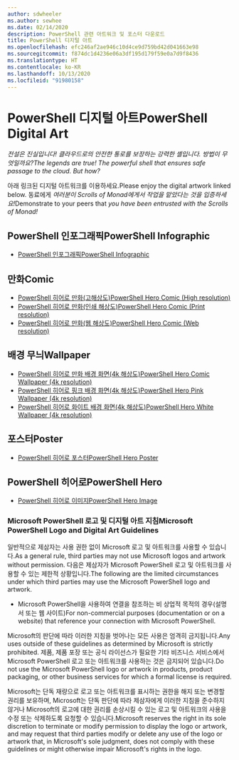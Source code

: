 ```yaml
---
author: sdwheeler
ms.author: sewhee
ms.date: 02/14/2020
description: PowerShell 관련 아트워크 및 포스터 다운로드
title: PowerShell 디지털 아트
ms.openlocfilehash: efc246af2ae946c10d4ce9d759bd42d041663e98
ms.sourcegitcommit: f874dc1d4236e06a3df195d179f59e0a7d9f8436
ms.translationtype: HT
ms.contentlocale: ko-KR
ms.lasthandoff: 10/13/2020
ms.locfileid: "91980158"
---
```

# <a name="powershell-digital-art"></a><span data-ttu-id="1fafd-103">PowerShell 디지털 아트</span><span class="sxs-lookup"><span data-stu-id="1fafd-103">PowerShell Digital Art</span></span>

<span data-ttu-id="1fafd-104">*전설은 진실입니다! 클라우드로의 안전한 통로를 보장하는 강력한 셸입니다. 방법이 무엇일까요?*</span><span class="sxs-lookup"><span data-stu-id="1fafd-104">*The legends are true! The powerful shell that ensures safe passage to the cloud. But how?*</span></span>

<span data-ttu-id="1fafd-105">아래 링크된 디지털 아트워크를 이용하세요.</span><span class="sxs-lookup"><span data-stu-id="1fafd-105">Please enjoy the digital artwork linked below.</span></span> <span data-ttu-id="1fafd-106">동료에게 *여러분이 Scrolls of Monad에게서 작업을 맡았다는 것을 입증하세요!*</span><span class="sxs-lookup"><span data-stu-id="1fafd-106">Demonstrate to your peers that *you have been entrusted with the Scrolls of Monad!*</span></span>

## <a name="powershell-infographic"></a><span data-ttu-id="1fafd-107">PowerShell 인포그래픽</span><span class="sxs-lookup"><span data-stu-id="1fafd-107">PowerShell Infographic</span></span>

- [<span data-ttu-id="1fafd-108">PowerShell 인포그래픽</span><span class="sxs-lookup"><span data-stu-id="1fafd-108">PowerShell Infographic</span></span>](https://github.com/MicrosoftDocs/PowerShell-Docs/blob/staging/assets/PowerShell_7_Infographic.pdf)

## <a name="comic"></a><span data-ttu-id="1fafd-109">만화</span><span class="sxs-lookup"><span data-stu-id="1fafd-109">Comic</span></span>

- [<span data-ttu-id="1fafd-110">PowerShell 히어로 만화(고해상도)</span><span class="sxs-lookup"><span data-stu-id="1fafd-110">PowerShell Hero Comic (High resolution)</span></span>](https://aka.ms/powershellherocomic_highres)
- [<span data-ttu-id="1fafd-111">PowerShell 히어로 만화(인쇄 해상도)</span><span class="sxs-lookup"><span data-stu-id="1fafd-111">PowerShell Hero Comic (Print resolution)</span></span>](https://aka.ms/powershellherocomic_print)
- [<span data-ttu-id="1fafd-112">PowerShell 히어로 만화(웹 해상도)</span><span class="sxs-lookup"><span data-stu-id="1fafd-112">PowerShell Hero Comic (Web resolution)</span></span>](https://aka.ms/powershellherocomic_web)

## <a name="wallpaper"></a><span data-ttu-id="1fafd-113">배경 무늬</span><span class="sxs-lookup"><span data-stu-id="1fafd-113">Wallpaper</span></span>

- [<span data-ttu-id="1fafd-114">PowerShell 히어로 만화 배경 화면(4k 해상도)</span><span class="sxs-lookup"><span data-stu-id="1fafd-114">PowerShell Hero Comic Wallpaper (4k resolution)</span></span>](https://aka.ms/powershellherowallpaper)
- [<span data-ttu-id="1fafd-115">PowerShell 히어로 핑크 배경 화면(4k 해상도)</span><span class="sxs-lookup"><span data-stu-id="1fafd-115">PowerShell Hero Pink Wallpaper (4k resolution)</span></span>](https://aka.ms/powershellherowallpaper1)
- [<span data-ttu-id="1fafd-116">PowerShell 히어로 화이트 배경 화면(4k 해상도)</span><span class="sxs-lookup"><span data-stu-id="1fafd-116">PowerShell Hero White Wallpaper (4k resolution)</span></span>](https://aka.ms/powershellherowallpaper2)

## <a name="poster"></a><span data-ttu-id="1fafd-117">포스터</span><span class="sxs-lookup"><span data-stu-id="1fafd-117">Poster</span></span>

- [<span data-ttu-id="1fafd-118">PowerShell 히어로 포스터</span><span class="sxs-lookup"><span data-stu-id="1fafd-118">PowerShell Hero Poster</span></span>](https://aka.ms/powershellheroposter)

## <a name="powershell-hero"></a><span data-ttu-id="1fafd-119">PowerShell 히어로</span><span class="sxs-lookup"><span data-stu-id="1fafd-119">PowerShell Hero</span></span>

- [<span data-ttu-id="1fafd-120">PowerShell 히어로 이미지</span><span class="sxs-lookup"><span data-stu-id="1fafd-120">PowerShell Hero Image</span></span>](https://aka.ms/powershellhero)

### <a name="microsoft-powershell-logo-and-digital-art-guidelines"></a><span data-ttu-id="1fafd-121">Microsoft PowerShell 로고 및 디지털 아트 지침</span><span class="sxs-lookup"><span data-stu-id="1fafd-121">Microsoft PowerShell Logo and Digital Art Guidelines</span></span>

<span data-ttu-id="1fafd-122">일반적으로 제삼자는 사용 권한 없이 Microsoft 로고 및 아트워크를 사용할 수 있습니다.</span><span class="sxs-lookup"><span data-stu-id="1fafd-122">As a general rule, third parties may not use Microsoft logos and artwork without permission.</span></span> <span data-ttu-id="1fafd-123">다음은 제삼자가 Microsoft PowerShell 로고 및 아트워크를 사용할 수 있는 제한적 상황입니다.</span><span class="sxs-lookup"><span data-stu-id="1fafd-123">The following are the limited circumstances under which third parties may use the Microsoft PowerShell logo and artwork.</span></span>

- <span data-ttu-id="1fafd-124">Microsoft PowerShell을 사용하여 연결을 참조하는 비 상업적 목적의 경우(설명서 또는 웹 사이트)</span><span class="sxs-lookup"><span data-stu-id="1fafd-124">For non-commercial purposes (documentation or on a website) that reference your connection with Microsoft PowerShell.</span></span>

<span data-ttu-id="1fafd-125">Microsoft의 판단에 따라 이러한 지침을 벗어나는 모든 사용은 엄격히 금지됩니다.</span><span class="sxs-lookup"><span data-stu-id="1fafd-125">Any uses outside of these guidelines as determined by Microsoft is strictly prohibited.</span></span> <span data-ttu-id="1fafd-126">제품, 제품 포장 또는 공식 라이선스가 필요한 기타 비즈니스 서비스에서 Microsoft PowerShell 로고 또는 아트워크를 사용하는 것은 금지되어 있습니다.</span><span class="sxs-lookup"><span data-stu-id="1fafd-126">Do not use the Microsoft PowerShell logo or artwork in products, product packaging, or other business services for which a formal license is required.</span></span>

<span data-ttu-id="1fafd-127">Microsoft는 단독 재량으로 로고 또는 아트워크를 표시하는 권한을 해지 또는 변경할 권리를 보유하며, Microsoft는 단독 판단에 따라 제삼자에게 이러한 지침을 준수하지 않거나 Microsoft의 로고에 대한 권리를 손상시킬 수 있는 로고 및 아트워크의 사용을 수정 또는 삭제하도록 요청할 수 있습니다.</span><span class="sxs-lookup"><span data-stu-id="1fafd-127">Microsoft reserves the right in its sole discretion to terminate or modify permission to display the logo or artwork, and may request that third parties modify or delete any use of the logo or artwork that, in Microsoft's sole judgment, does not comply with these guidelines or might otherwise impair Microsoft's rights in the logo.</span></span>
